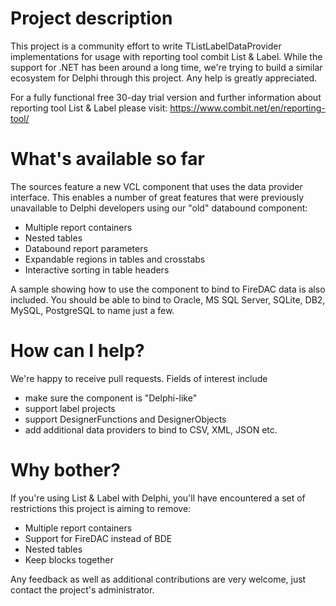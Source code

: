 # Project description
This project is a community effort to write TListLabelDataProvider implementations for usage with reporting tool combit List & Label. While the support for .NET has been around a long time, we're trying to build a similar ecosystem for Delphi through this project. Any help is greatly appreciated.

For a fully functional free 30-day trial version and further information about reporting tool List & Label 
please visit: https://www.combit.net/en/reporting-tool/

# What's available so far
The sources feature a new VCL component that uses the data provider interface. This enables a number of great features that were previously unavailable to Delphi developers using our "old" databound component:

* Multiple report containers
* Nested tables
* Databound report parameters
* Expandable regions in tables and crosstabs
* Interactive sorting in table headers

A sample showing how to use the component to bind to FireDAC data is also included. You should be able to bind to Oracle, MS SQL Server, SQLite, DB2, MySQL, PostgreSQL to name just a few. 

# How can I help?

We're happy to receive pull requests. Fields of interest include

* make sure the component is "Delphi-like"
* support label projects
* support DesignerFunctions and DesignerObjects
* add additional data providers to bind to CSV, XML, JSON etc.

# Why bother?
If you're using List & Label with Delphi, you'll have encountered a set of restrictions this project is aiming to remove:
* Multiple report containers
* Support for FireDAC instead of BDE
* Nested tables
* Keep blocks together

Any feedback as well as additional contributions are very welcome, just contact the project's administrator.